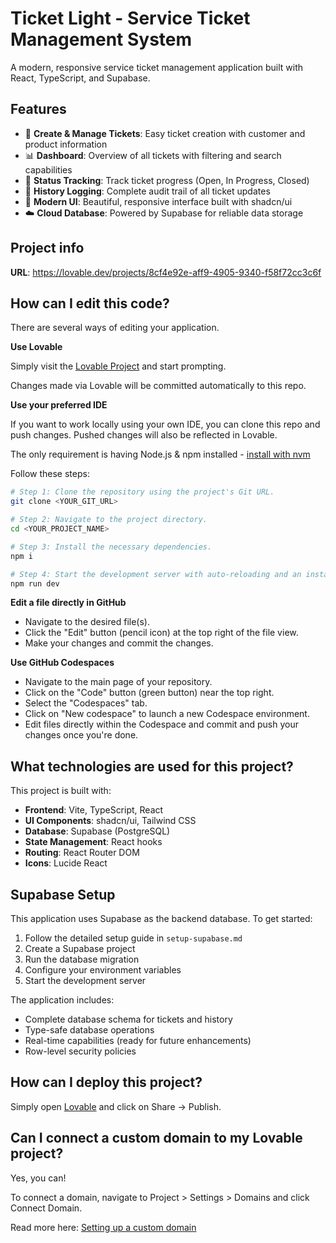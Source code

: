 # Ticket Light - Service Ticket Management System

A modern, responsive service ticket management application built with React, TypeScript, and Supabase.

## Features

- 🎫 **Create & Manage Tickets**: Easy ticket creation with customer and product information
- 📊 **Dashboard**: Overview of all tickets with filtering and search capabilities
- 🔄 **Status Tracking**: Track ticket progress (Open, In Progress, Closed)
- 📝 **History Logging**: Complete audit trail of all ticket updates
- 🎨 **Modern UI**: Beautiful, responsive interface built with shadcn/ui
- ☁️ **Cloud Database**: Powered by Supabase for reliable data storage

## Project info

**URL**: https://lovable.dev/projects/8cf4e92e-aff9-4905-9340-f58f72cc3c6f

## How can I edit this code?

There are several ways of editing your application.

**Use Lovable**

Simply visit the [Lovable Project](https://lovable.dev/projects/8cf4e92e-aff9-4905-9340-f58f72cc3c6f) and start prompting.

Changes made via Lovable will be committed automatically to this repo.

**Use your preferred IDE**

If you want to work locally using your own IDE, you can clone this repo and push changes. Pushed changes will also be reflected in Lovable.

The only requirement is having Node.js & npm installed - [install with nvm](https://github.com/nvm-sh/nvm#installing-and-updating)

Follow these steps:

```sh
# Step 1: Clone the repository using the project's Git URL.
git clone <YOUR_GIT_URL>

# Step 2: Navigate to the project directory.
cd <YOUR_PROJECT_NAME>

# Step 3: Install the necessary dependencies.
npm i

# Step 4: Start the development server with auto-reloading and an instant preview.
npm run dev
```

**Edit a file directly in GitHub**

- Navigate to the desired file(s).
- Click the "Edit" button (pencil icon) at the top right of the file view.
- Make your changes and commit the changes.

**Use GitHub Codespaces**

- Navigate to the main page of your repository.
- Click on the "Code" button (green button) near the top right.
- Select the "Codespaces" tab.
- Click on "New codespace" to launch a new Codespace environment.
- Edit files directly within the Codespace and commit and push your changes once you're done.

## What technologies are used for this project?

This project is built with:

- **Frontend**: Vite, TypeScript, React
- **UI Components**: shadcn/ui, Tailwind CSS
- **Database**: Supabase (PostgreSQL)
- **State Management**: React hooks
- **Routing**: React Router DOM
- **Icons**: Lucide React

## Supabase Setup

This application uses Supabase as the backend database. To get started:

1. Follow the detailed setup guide in `setup-supabase.md`
2. Create a Supabase project
3. Run the database migration
4. Configure your environment variables
5. Start the development server

The application includes:
- Complete database schema for tickets and history
- Type-safe database operations
- Real-time capabilities (ready for future enhancements)
- Row-level security policies

## How can I deploy this project?

Simply open [Lovable](https://lovable.dev/projects/8cf4e92e-aff9-4905-9340-f58f72cc3c6f) and click on Share -> Publish.

## Can I connect a custom domain to my Lovable project?

Yes, you can!

To connect a domain, navigate to Project > Settings > Domains and click Connect Domain.

Read more here: [Setting up a custom domain](https://docs.lovable.dev/features/custom-domain#custom-domain)
